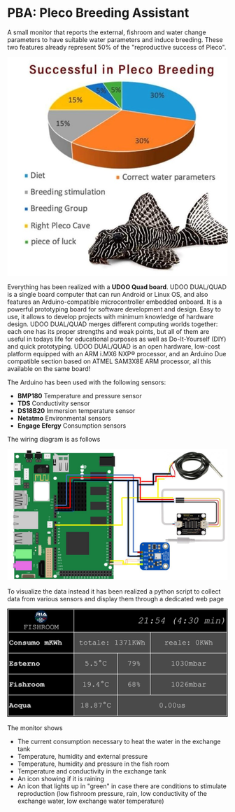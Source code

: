 # PBA: Pleco Breeding Assistant
A small monitor that reports the external, fishroom and water change parameters to have suitable water parameters and induce breeding. These two features already represent 50% of the "reproductive success of Pleco". 

![grafico](screenshot/grafico.jpg)

Everything has been realized with a **UDOO Quad board**.
UDOO DUAL/QUAD is a single board computer that can run Android or Linux OS, and also features an Arduino-compatible microcontroller embedded onboard. It is a powerful prototyping board for software development and design. Easy to use, it allows to develop projects with minimum knowledge of hardware design. UDOO DUAL/QUAD merges different computing worlds together: each one has its proper strengths and weak points, but all of them are useful in todays life for educational purposes as well as Do-It-Yourself (DIY) and quick prototyping. UDOO DUAL/QUAD is an open hardware, low-cost platform equipped with an ARM i.MX6 NXP® processor, and an Arduino Due compatible section based on ATMEL SAM3X8E ARM processor, all this available on the same board!

The Arduino has been used with the following sensors:
- **BMP180** Temperature and pressure sensor
- **TDS** Conductivity sensor
- **DS18B20** Immersion temperature sensor
- **Netatmo** Environmental sensors
- **Engage Efergy** Consumption sensors

The wiring diagram is as follows

![diagram](screenshot/diagram.jpg)

To visualize the data instead it has been realized a python script to collect data from various sensors and display them through a dedicated web page

![screenshot](screenshot/screenshot.jpg)

The monitor shows
- The current consumption necessary to heat the water in the exchange tank
- Temperature, humidity and external pressure
- Temperature, humidity and pressure in the fish room
- Temperature and conductivity in the exchange tank
- An icon showing if it is raining
- An icon that lights up in "green" in case there are conditions to stimulate reproduction (low fishroom pressure, rain, low conductivity of the exchange water, low exchange water temperature)

